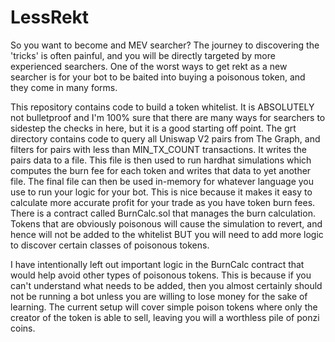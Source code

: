 # LessRekt
So you want to become and MEV searcher? The journey to discovering the 'tricks' is often painful, and you will be directly targeted by more experienced searchers.  One of the worst ways to get rekt as a new searcher is for your bot to be baited into buying a poisonous token, and they come in many forms. 

This repository contains code to build a token whitelist. It is ABSOLUTELY not bulletproof and I'm 100% sure that there are many ways for searchers to sidestep the checks in here, but it is a good starting off point. The grt directory contains code to query all Uniswap V2 pairs from The Graph, and filters for pairs with less than MIN_TX_COUNT transactions. It writes the pairs data to a file. This file is then used to run hardhat simulations which computes the burn fee for each token and writes that data to yet another file. The final file can then be used in-memory for whatever language you use to run your logic for your bot. This is nice because it makes it easy to calculate more accurate profit for your trade as you have token burn fees. There is a contract called BurnCalc.sol that manages the burn calculation. Tokens that are obviously poisonous will cause the simulation to revert, and hence will not be added to the whitelist BUT you will need to add more logic to discover certain classes of poisonous tokens.

I have intentionally left out important logic in the BurnCalc contract that would help avoid other types of poisonous tokens. This is because if you can't understand what needs to be added, then you almost certainly should not be running a bot unless you are willing to lose money for the sake of learning. The current setup will cover simple poison tokens where only the creator of the token is able to sell, leaving you will a worthless pile of ponzi coins. 
